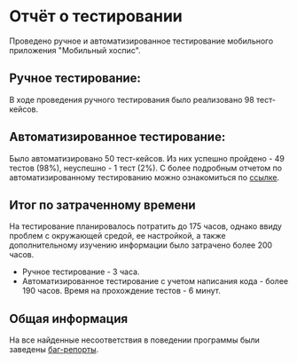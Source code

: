 # Отчёт о тестировании
Проведено ручное и автоматизированное тестирование мобильного приложения "Мобильный хоспис".
## Ручное тестирование:
В ходе проведения ручного тестирования было реализовано 98 тест-кейсов. 
## Автоматизированное тестирование:
Было автоматизировано 50 тест-кейсов. Из них успешно пройдено - 49 тестов (98%), неуспешно - 1 тест (2%). 
С более подробным отчетом по автоматизированному тестированию можно ознакомиться по [ссылке](https://github.com/AkhnovskayaYuliya/vhospice_project/blob/remove-ds-store/allure-results.zip).
## Итог по затраченному времени
На тестирование планировалось потратить до 175 часов, однако ввиду проблем с окружающей средой, ее настройкой, а также дополнительному изучению информации было затрачено более 200 часов.
* Ручное тестирование - 3 часа.
* Автоматизированное тестирование с учетом написания кода - более 190 часов. Время на прохождение тестов - 6 минут. 
## Общая информация 
На все найденные несоответствия в поведении программы были заведены [баг-репорты](https://github.com/AkhnovskayaYuliya/vhospice_project/issues).
